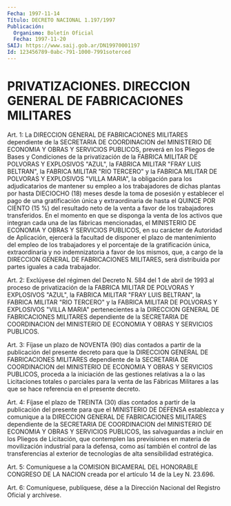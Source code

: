 ```yaml
---
Fecha: 1997-11-14
Título: DECRETO NACIONAL 1.197/1997
Publicación:
  Organismo: Boletín Oficial
  Fecha: 1997-11-20
SAIJ: https://www.saij.gob.ar/DN19970001197
Id: 123456789-0abc-791-1000-7991soterced
---
```

# PRIVATIZACIONES. DIRECCION GENERAL DE FABRICACIONES MILITARES

<a id="1"></a>
Art. 1: La  DIRECCION  GENERAL  DE  FABRICACIONES MILITARES dependiente  de  la SECRETARIA DE COORDINACION  del  MINISTERIO  DE ECONOMIA Y OBRAS Y  SERVICIOS  PUBLICOS,  preverá en los Pliegos de Bases y Condiciones de la privatización de  la  FABRICA  MILITAR DE POLVORAS  Y  EXPLOSIVOS  "AZUL",  la  FABRICA  MILITAR  "FRAY  LUIS BELTRAN", la FABRICA MILITAR "RIO TERCERO" y la FABRICA MILITAR  DE POLVORAS  Y  EXPLOSIVOS  "VILLA  MARIA",  la  obligación  para  los adjudicatarios  de  mantener su empleo a los trabajadores de dichas plantas por hasta DIECIOCHO  (18) meses desde la toma de posesión y establecer el pago de una gratificación  única  y extraordinaria de hasta el QUINCE POR CIENTO (15 %) del resultado neto  de la venta a favor  de  los trabajadores transferidos. En el momento en  que  se disponga la  venta  de  los  activos  que  integran cada una de las fábricas mencionadas, el MINISTERIO DE ECONOMIA Y OBRAS Y SERVICIOS PUBLICOS,  en su carácter de Autoridad de Aplicación,  ejercerá  la facultad de  disponer  el  plazo de mantenimiento del empleo de los trabajadores y el porcentaje de la gratificación única, extraordinaria y no indemnizatoria  a  favor  de los mismos, que, a cargo  de  la  DIRECCION GENERAL DE FABRICACIONES  MILITARES,  será distribuida por partes iguales a cada trabajador.

<a id="2"></a>
Art. 2: Exclúyese del régimen del Decreto N. 584 del 1 de abril de 1993 al proceso de privatización  de la FABRICA MILITAR DE POLVORAS Y EXPLOSIVOS "AZUL", la FABRICA MILITAR  "FRAY  LUIS  BELTRAN",  la FABRICA  MILITAR  "RIO  TERCERO" y la FABRICA MILITAR DE POLVORAS Y EXPLOSIVOS "VILLA MARIA"  pertenecientes  a la DIRECCION GENERAL DE FABRICACIONES MILITARES dependiente de la SECRETARIA DE COORDINACION  del  MINISTERIO  DE  ECONOMIA  Y  OBRAS  Y  SERVICIOS PUBLICOS.

<a id="3"></a>
Art. 3: Fíjase un plazo de NOVENTA (90) días contados  a partir de la  publicación del presente decreto para que la DIRECCION  GENERAL DE  FABRICACIONES    MILITARES  dependiente  de  la  SECRETARIA  DE COORDINACION  del  MINISTERIO  DE  ECONOMIA  Y  OBRAS  Y  SERVICIOS PUBLICOS, proceda a la iniciación de las gestiones relativas a la o las Licitaciones totales  o parciales para la venta de las Fábricas Militares  a las que se hace  referencia  en  el  presente  decreto.

<a id="4"></a>
Art. 4: Fíjase  el plazo de TREINTA (30) días contados a partir de la publicación del  presente  para  que  el  MINISTERIO  DE DEFENSA establezca  y  comunique  a  la  DIRECCION GENERAL DE FABRICACIONES MILITARES  dependiente  de  la  SECRETARIA    DE  COORDINACION  del MINISTERIO DE ECONOMIA Y OBRAS Y SERVICIOS PUBLICOS, las salvaguardas a incluir en los Pliegos de Licitación, que contemplen las  previsiones  en  materia  de movilización industrial  para  la defensa,  como  así también el control  de  las  transferencias  al exterior  de  tecnologías   de  alta  sensibilidad  estratégica.

<a id="5"></a>
Art. 5: Comuníquese a la COMISION BICAMERAL DEL HONORABLE CONGRESO DE  LA  NACION  creada  por el artículo  14  de  la  Ley N. 23.696.

<a id="6"></a>
Art. 6: Comuníquese, publíquese, dése a la Dirección Nacional del Registro Oficial y archívese.